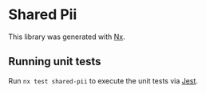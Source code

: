 # Shared Pii

This library was generated with [Nx](https://nx.dev).

## Running unit tests

Run `nx test shared-pii` to execute the unit tests via [Jest](https://jestjs.io).
